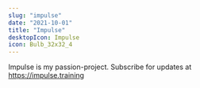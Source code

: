 ```yaml
---
slug: "impulse"
date: "2021-10-01"
title: "Impulse"
desktopIcon: Impulse
icon: Bulb_32x32_4
---
```


Impulse is my passion-project. Subscribe for updates at https://impulse.training
